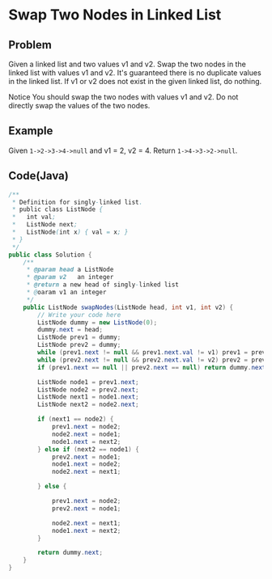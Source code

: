 # Swap Two Nodes in Linked List

## Problem

Given a linked list and two values v1 and v2. Swap the two nodes in the linked list with values v1 and v2. It's guaranteed there is no duplicate values in the linked list. If v1 or v2 does not exist in the given linked list, do nothing.

Notice
You should swap the two nodes with values v1 and v2. Do not directly swap the values of the two nodes.

## Example

Given `1->2->3->4->null` and v1 = 2, v2 = 4.
Return `1->4->3->2->null`.

## Code(Java)

```java
/**
 * Definition for singly-linked list.
 * public class ListNode {
 *   int val;
 *   ListNode next;
 *   ListNode(int x) { val = x; }
 * }
 */
public class Solution {
    /**
     * @param head a ListNode
     * @param v2   an integer
     * @return a new head of singly-linked list
     * @oaram v1 an integer
     */
    public ListNode swapNodes(ListNode head, int v1, int v2) {
        // Write your code here
        ListNode dummy = new ListNode(0);
        dummy.next = head;
        ListNode prev1 = dummy;
        ListNode prev2 = dummy;
        while (prev1.next != null && prev1.next.val != v1) prev1 = prev1.next;
        while (prev2.next != null && prev2.next.val != v2) prev2 = prev2.next;
        if (prev1.next == null || prev2.next == null) return dummy.next;

        ListNode node1 = prev1.next;
        ListNode node2 = prev2.next;
        ListNode next1 = node1.next;
        ListNode next2 = node2.next;

        if (next1 == node2) {
            prev1.next = node2;
            node2.next = node1;
            node1.next = next2;
        } else if (next2 == node1) {
            prev2.next = node1;
            node1.next = node2;
            node2.next = next1;

        } else {

            prev1.next = node2;
            prev2.next = node1;

            node2.next = next1;
            node1.next = next2;
        }

        return dummy.next;
    }
}
```

